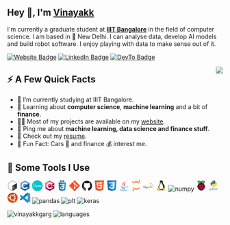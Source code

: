 <h2>Hey 👋, I'm <a href="https://sites.google.com/view/vinayakkgarg">Vinayakk</a></h2>
<p>I'm currently a graduate student at <strong><a href="https://www.iiitb.ac.in/">IIIT Bangalore</a></strong> in the field of computer science. I am based in 🌁 New Delhi. I can analyse data, develop AI models and build robot software. I enjoy playing with data to make sense out of it.</p>
<p><a href="https://sites.google.com/view/vinayakkgarg/home?authuser=0"><img src="https://img.shields.io/badge/vinayakkgarg-4E69C8?style=flat-square&amp;labelColor=4E69C8&amp;logo=Firefox&amp;" alt="Website Badge"></a> 
<a href="https://www.linkedin.com/in/vinayakk-garg-538434143/"><img src="https://img.shields.io/badge/-@vinayakkgarg-0077B5?style=flat-square&amp;labelColor=0077B5&amp;logo=LinkedIn&amp;link=https://www.linkedin.com/in/serbis/" alt="LinkedIn Badge"></a> 
<a href="https://twitter.com/VinayakkGarg"><img src="https://img.shields.io/badge/-@vinayakkgarg-0A0A0A?style=flat-square&amp;labelColor=0A0A0A&amp;logo=Twitter&amp;link=https://dev.to/spiderpig86" alt="DevTo Badge"></a>
</p>
<img align="right" src="https://media.giphy.com/media/LmNwrBhejkK9EFP504/giphy.gif?cid=ecf05e47zu73l6nempv32csc6j6vkui9vu2m7lvwv5emd8vp&rid=giphy.gif&ct=g" />
<h2>⚡️ A Few Quick Facts</h2>
<ul>
<li>📖 I’m currently studying at IIIT Bangalore.</li>
<li>🧐 Learning about <strong>computer science</strong>, <strong>machine learning</strong> and a bit of <strong>finance</strong>.</li>
<li>👨‍💻 Most of my projects are available on my <a href="https://sites.google.com/view/vinayakkgarg/projects?authuser=0">website</a>.</li>
<!-- <li>📝 I regulary write articles on <a href="https://blog.stanleylim.me">my blog</a>.</li> -->
<li>💬 Ping me about <strong>machine learning, data science and finance stuff</strong>.</li>
<li>📙 Check out my <a href="https://drive.google.com/file/d/1zzaeHpsjYLGfSxlF-7mPwajL7nYz--ve/view?usp=sharing">resume</a>.</li>
<li>🎉 Fun Fact: Cars 🚗 and finance 💰 interest me.</li>
</ul>
<!-- <h2>✒️ Recent Posts</h2>
<details>
    <summary>Explore</summary>
    <li><a target="_blank" href="https://blog.stanleylim.me/introducing-spottr---your-spotify-stats-year-round">Introducing Spottr - Your Spotify Stats Year-Round — July 16, 2021</a></li><li><a target="_blank" href="https://blog.stanleylim.me/github1s---instantly-browse-projects-on-vscode-in-your-browser">Github1s - Instantly Browse Projects on VSCode in Your Browser ⚡ — February 10, 2021</a></li><li><a target="_blank" href="https://blog.stanleylim.me/extensions-google-chrome's-soft-underbelly-(part-2)">Extensions: Google Chrome's Soft Underbelly (Part 2) — February 07, 2021</a></li><li><a target="_blank" href="https://blog.stanleylim.me/extensions-google-chrome's-soft-underbelly-(part-1)">Extensions: Google Chrome's Soft Underbelly (Part 1) — January 07, 2021</a></li><li><a target="_blank" href="https://blog.stanleylim.me/finally-featured-on-producthunt---lessons-learned">Finally Featured on ProductHunt — Lessons Learned — November 18, 2020</a></li>
</details>
<p><a target="_blank" href="https://blog.stanleylim.me">Read More</a></p> -->
<h2>🚀 Some Tools I Use</h2>
<p align="left">
<img src="https://raw.githubusercontent.com/devicons/devicon/00f02ef57fb7601fd1ddcc2fe6fe670fef3ae3e4/icons/bash/bash-original.svg" alt="bash" width="25" height="25" />
<img src="https://raw.githubusercontent.com/devicons/devicon/00f02ef57fb7601fd1ddcc2fe6fe670fef3ae3e4/icons/c/c-original.svg" alt="c" width="25" height="25" />
<img src="https://raw.githubusercontent.com/devicons/devicon/00f02ef57fb7601fd1ddcc2fe6fe670fef3ae3e4/icons/canva/canva-original.svg" alt="canva" width="25" height="25" />
<img src="https://raw.githubusercontent.com/devicons/devicon/00f02ef57fb7601fd1ddcc2fe6fe670fef3ae3e4/icons/cplusplus/cplusplus-original.svg" alt="cpp" width="25" height="25" />
<img src="https://raw.githubusercontent.com/devicons/devicon/master/icons/css3/css3-original-wordmark.svg" alt="css3" width="25" height="25" />
<img src="https://raw.githubusercontent.com/devicons/devicon/00f02ef57fb7601fd1ddcc2fe6fe670fef3ae3e4/icons/git/git-original.svg" alt="git" width="25" height="25" />
<img src="https://raw.githubusercontent.com/devicons/devicon/00f02ef57fb7601fd1ddcc2fe6fe670fef3ae3e4/icons/github/github-original.svg" alt="github" width="25" height="25" />
<img src="https://raw.githubusercontent.com/devicons/devicon/00f02ef57fb7601fd1ddcc2fe6fe670fef3ae3e4/icons/html5/html5-original.svg" alt="html5" width="25" height="25" />
<img src="https://raw.githubusercontent.com/devicons/devicon/00f02ef57fb7601fd1ddcc2fe6fe670fef3ae3e4/icons/css3/css3-original.svg" alt="css" width="25" height="25" />
<img src="https://raw.githubusercontent.com/devicons/devicon/00f02ef57fb7601fd1ddcc2fe6fe670fef3ae3e4/icons/java/java-original.svg" alt="java" width="25" height="25" />
<img src="https://raw.githubusercontent.com/devicons/devicon/00f02ef57fb7601fd1ddcc2fe6fe670fef3ae3e4/icons/jupyter/jupyter-original.svg" alt="jupyter" width="25" height="25" />
<img src="https://raw.githubusercontent.com/devicons/devicon/master/icons/mysql/mysql-original-wordmark.svg" alt="mysql" width="25" height="25" />
<img src="https://raw.githubusercontent.com/devicons/devicon/00f02ef57fb7601fd1ddcc2fe6fe670fef3ae3e4/icons/linux/linux-original.svg" alt="linux" width="25" height="25" />
<img src="https://raw.githubusercontent.com/valohai/ml-logos/5127528b5baadb77a6ea4b999a47b4e86bf0f98b/numpy-logo.svg" alt="numpy" width="25" height="25" />
<img src="https://raw.githubusercontent.com/devicons/devicon/00f02ef57fb7601fd1ddcc2fe6fe670fef3ae3e4/icons/raspberrypi/raspberrypi-original.svg" alt="raspberrypi" width="25" height="25" />
<img src="https://raw.githubusercontent.com/devicons/devicon/master/icons/python/python-original-wordmark.svg" alt="python" width="25" height="25" />
<img src="https://raw.githubusercontent.com/devicons/devicon/00f02ef57fb7601fd1ddcc2fe6fe670fef3ae3e4/icons/ubuntu/ubuntu-plain.svg" alt="ubuntu" width="25" height="25" />
<img src="https://raw.githubusercontent.com/devicons/devicon/00f02ef57fb7601fd1ddcc2fe6fe670fef3ae3e4/icons/vscode/vscode-original.svg" alt="vscode" width="25" height="25" />
<img src="https://camo.githubusercontent.com/981d48e57e23a4907cebc4eb481799b5882595ea978261f22a3e131dcd6ebee6/68747470733a2f2f70616e6461732e7079646174612e6f72672f7374617469632f696d672f70616e6461732e737667" alt="pandas" width="25" height="25" />
<img src="https://camo.githubusercontent.com/109927a15915074d15313889468aa9aa688de3b9e38cc4359a01f665d351114e/68747470733a2f2f6d6174706c6f746c69622e6f72672f5f7374617469632f6c6f676f322e737667" alt="plt" width="25" height="25" />
<img src="https://raw.githubusercontent.com/valohai/ml-logos/5127528b5baadb77a6ea4b999a47b4e86bf0f98b/keras.svg" alt="keras" width="25" height="25" />

</p>
<img src="https://github-readme-stats.vercel.app/api?username=vinayakkgarg&show_icons=true&count_private=true" alt="vinayakkgarg" />
<img src="https://github-readme-stats.vercel.app/api/top-langs/?username=vinayakkgarg)](https://github.com/vinayakkgarg/github-readme-stats" alt="languages")
